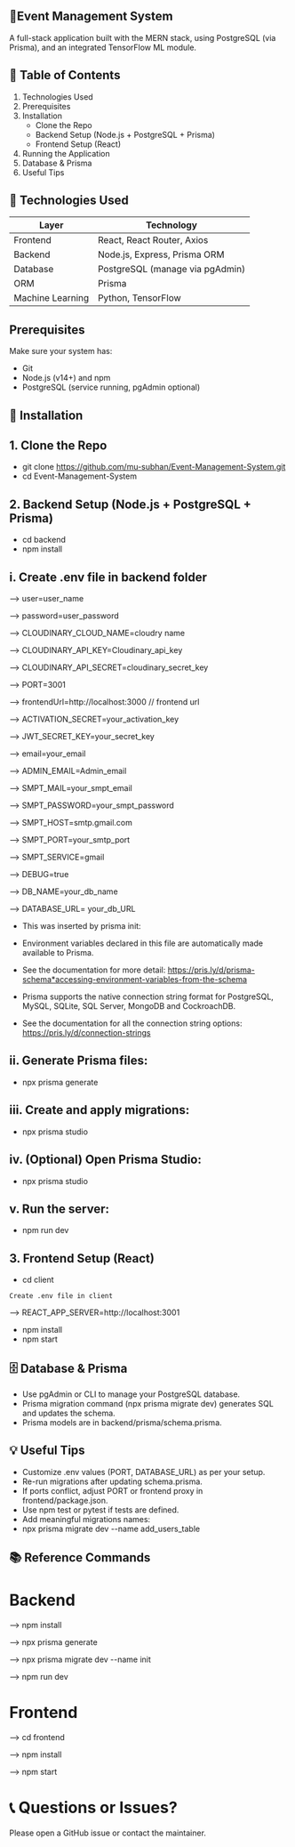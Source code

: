 ## 🎉Event Management System
A full-stack application built with the MERN stack, using PostgreSQL (via Prisma), and an integrated TensorFlow ML module.

## 🧭 Table of Contents

1. Technologies Used
2. Prerequisites
3. Installation
   * Clone the Repo
   * Backend Setup (Node.js + PostgreSQL + Prisma)
   * Frontend Setup (React)
4. Running the Application
5. Database & Prisma
6. Useful Tips
   
## 🌟 Technologies Used

| Layer            | Technology                      |
| ---------------- | ------------------------------- |
| Frontend         | React, React Router, Axios      |
| Backend          | Node.js, Express, Prisma ORM    |
| Database         | PostgreSQL (manage via pgAdmin) |
| ORM              | Prisma                          |
| Machine Learning | Python, TensorFlow              |


##  Prerequisites
Make sure your system has:

* Git
* Node.js (v14+) and npm
* PostgreSQL (service running, pgAdmin optional)

## 🚀 Installation

## 1. Clone the Repo

   * git clone https://github.com/mu-subhan/Event-Management-System.git
   * cd Event-Management-System
   
## 2. Backend Setup (Node.js + PostgreSQL + Prisma)

   * cd backend
   * npm install
     
## i. Create .env file in backend folder

-->  user=user_name

-->  password=user_password

-->  CLOUDINARY_CLOUD_NAME=cloudry name

-->  CLOUDINARY_API_KEY=Cloudinary_api_key

-->  CLOUDINARY_API_SECRET=cloudinary_secret_key

-->  PORT=3001

-->  frontendUrl=http://localhost:3000 // frontend url

-->  ACTIVATION_SECRET=your_activation_key

-->  JWT_SECRET_KEY=your_secret_key

-->  email=your_email

-->  ADMIN_EMAIL=Admin_email

-->  SMPT_MAIL=your_smpt_email

-->  SMPT_PASSWORD=your_smpt_password

-->  SMPT_HOST=smtp.gmail.com

-->  SMPT_PORT=your_smtp_port

-->  SMPT_SERVICE=gmail

-->  DEBUG=true

-->  DB_NAME=your_db_name

-->  DATABASE_URL= your_db_URL

* This was inserted by prisma init:

* Environment variables declared in this file are automatically made available to Prisma.

* See the documentation for more detail: https://pris.ly/d/prisma-schema*accessing-environment-variables-from-the-schema

* Prisma supports the native connection string format for PostgreSQL, MySQL, SQLite, SQL Server, MongoDB and CockroachDB.

* See the documentation for all the connection string options: https://pris.ly/d/connection-strings



## ii. Generate Prisma files:

   * npx prisma generate
     
## iii. Create and apply migrations:

   * npx prisma studio
     
## iv. (Optional) Open Prisma Studio:
   
   * npx prisma studio

## v. Run the server:

   * npm run dev

## 3. Frontend Setup (React)

   * cd client
     
    Create .env file in client

  -->  REACT_APP_SERVER=http://localhost:3001
         
   * npm install
   * npm start

## 🗄️ Database & Prisma

* Use pgAdmin or CLI to manage your PostgreSQL database.
* Prisma migration command (npx prisma migrate dev) generates SQL and updates the schema. 
* Prisma models are in backend/prisma/schema.prisma.

## 💡 Useful Tips

* Customize .env values (PORT, DATABASE_URL) as per your setup.
* Re-run migrations after updating schema.prisma.
* If ports conflict, adjust PORT or frontend proxy in frontend/package.json.
* Use npm test or pytest if tests are defined.
* Add meaningful migrations names:
* npx prisma migrate dev --name add_users_table

## 📚 Reference Commands

# Backend

-->  npm install

-->  npx prisma generate

-->  npx prisma migrate dev --name init

-->  npm run dev

# Frontend

-->  cd frontend

-->  npm install

-->  npm start

# 📞 Questions or Issues?
Please open a GitHub issue or contact the maintainer.
